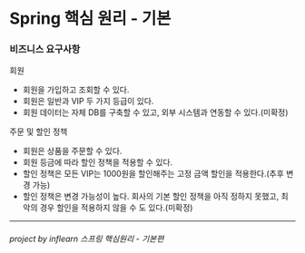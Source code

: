 # Spring 핵심 원리 - 기본

### 비즈니스 요구사항

회원
* 회원을 가입하고 조회할 수 있다.
* 회원은 일반과 VIP 두 가지 등급이 있다.
* 회원 데이터는 자체 DB를 구축할 수 있고, 외부 시스템과 연동할 수 있다.(미확정)

주문 및 할인 정책
* 회원은 상품을 주문할 수 있다.
* 회원 등금에 따라 할인 정책을 적용할 수 있다.
* 할인 정책은 모든 VIP는 1000원을 할인해주는 고정 금액 할인을 적용한다.(추후 변경 가능)
* 할인 정책은 변경 가능성이 높다. 회사의 기본 할인 정책을 아직 정하지 못했고, 최악의 경우 할인을 적용하지 않을 수 도 있다.(미확정)




-------------
###### project by inflearn 스프링 핵심원리 - 기본편
